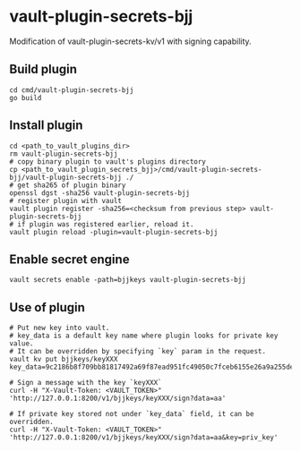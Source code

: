 # vault-plugin-secrets-bjj

Modification of vault-plugin-secrets-kv/v1 with signing capability.

## Build plugin

```shell
cd cmd/vault-plugin-secrets-bjj
go build
```

## Install plugin

```shell
cd <path_to_vault_plugins_dir>
rm vault-plugin-secrets-bjj
# copy binary plugin to vault's plugins directory
cp <path_to_vault_plugin_secrets_bjj>/cmd/vault-plugin-secrets-bjj/vault-plugin-secrets-bjj ./
# get sha265 of plugin binary
openssl dgst -sha256 vault-plugin-secrets-bjj
# register plugin with vault
vault plugin register -sha256=<checksum from previous step> vault-plugin-secrets-bjj
# if plugin was registered earlier, reload it.
vault plugin reload -plugin=vault-plugin-secrets-bjj
```

## Enable secret engine

```shell
vault secrets enable -path=bjjkeys vault-plugin-secrets-bjj
```

## Use of plugin

```shell
# Put new key into vault.
# key_data is a default key name where plugin looks for private key value.
# It can be overridden by specifying `key` param in the request.
vault kv put bjjkeys/keyXXX key_data=9c2186b8f709bb81817492a69f87ead951fc49050c7fceb6155e26a9a255dee4

# Sign a message with the key `keyXXX`
curl -H "X-Vault-Token: <VAULT_TOKEN>" 'http://127.0.0.1:8200/v1/bjjkeys/keyXXX/sign?data=aa'

# If private key stored not under `key_data` field, it can be overridden.
curl -H "X-Vault-Token: <VAULT_TOKEN>" 'http://127.0.0.1:8200/v1/bjjkeys/keyXXX/sign?data=aa&key=priv_key'
```

